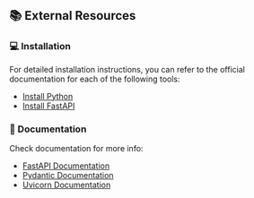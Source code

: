 ## 📚 External Resources

### 💻 Installation

For detailed installation instructions, you can refer to the official documentation for each of the following tools:

* [Install Python](https://www.python.org/downloads/)
* [Install FastAPI](https://fastapi.tiangolo.com/)

### 📖 Documentation
Check documentation for more info:

* [FastAPI Documentation](https://fastapi.tiangolo.com/)
* [Pydantic Documentation](https://pydantic-docs.helpmanual.io/)
* [Uvicorn Documentation](https://www.uvicorn.org/)